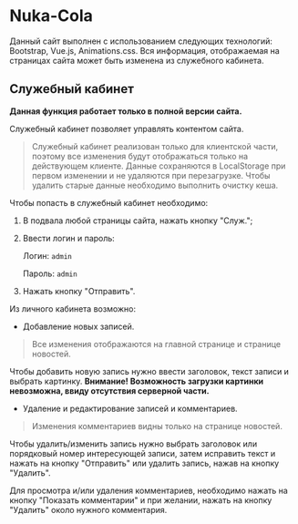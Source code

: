 # Nuka-Cola
Данный сайт выполнен с использованием следующих технологий: Bootstrap, Vue.js, Animations.css.
Вся информация, отображаемая на страницах сайта может быть изменена из служебного кабинета. 
## Служебный кабинет
**Данная функция работает только в полной версии сайта.**

Служебный кабинет позволяет управлять контентом сайта. 
> Служебный кабинет реализован только для клиентской части, поэтому все изменения будут отображаться только на действующем клиенте. 
Данные сохраняются в LocalStorage при первом изменении и не удаляются при перезагрузке. 
Чтобы удалить старые данные необходимо выполнить очистку кеша.

Чтобы попасть в служебный кабинет необходимо: 
1. В подвала любой страницы сайта, нажать кнопку "Служ.";
2. Ввести логин и пароль:
   
   Логин: `admin`
   
   Пароль: `admin`
   
3. Нажать кнопку "Отправить".

Из личного кабинета возможно: 

- Добавление новых записей.
> Все изменения отображаются на главной странице и странице новостей.

Чтобы добавить новую запись нужно ввести заголовок, текст записи и выбрать картинку.
**Внимание! Возможность загрузки картинки невозможна, ввиду отсутствия серверной части.**

- Удаление и редактирование записей и комментариев.
> Изменения комментариев видны только на странице новостей.

Чтобы удалить/изменить запись нужно выбрать заголовок или порядковый номер интересующей записи, затем исправить текст и нажать на кнопку "Отправить" или удалить запись, нажав на кнопку "Удалить".

Для просмотра и/или удаления комментариев, необходимо нажать на кнопку "Показать комментарии" и при желании, нажать на кнопку "Удалить" около нужного комментария.
